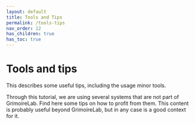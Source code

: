```yaml
---
layout: default
title: Tools and Tips
permalink: /tools-tips
nav_order: 12
has_children: true
has_toc: true
---
```


# Tools and tips

This describes some useful tips, including the usage minor tools.

Through this tutorial, we are using several systems that are not part 
of GrimoireLab. Find here some tips on how to profit from them. This 
content is probably useful beyond GrimoireLab, but in any case is a 
good context for it.
